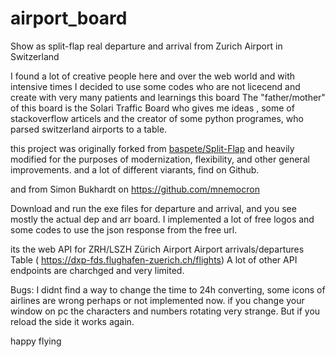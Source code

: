 # airport_board
Show as split-flap real departure and arrival from Zurich Airport in Switzerland

I found a lot of creative people here and over the web world and with intensive times I decided to use some codes who are not licecend and create with very many patients and learnings this board
The "father/mother" of this board is the Solari Traffic Board who gives me ideas , some of stackoverflow articels and the creator of some python programes, who parsed switzerland airports to a table.

this project was originally forked from [baspete/Split-Flap](https://github.com/baspete/Split-Flap) and heavily modified for the purposes of modernization, flexibility, and other general improvements. and a lot of different viarants, find on Github.

and from Simon Bukhardt on https://github.com/mnemocron

Download and run the exe files for departure and arrival, and you see mostly the actual dep and arr board. I implemented a lot of free logos and some codes to use the json response from the free url.

 
its the web API for ZRH/LSZH Zürich Airport Airport arrivals/departures Table ( https://dxp-fds.flughafen-zuerich.ch/flights)
A lot of other API endpoints are charchged and very limited. 


Bugs: I didnt find a way to change the time to 24h converting, some icons of airlines are wrong perhaps or not implemented now.
if you change your window on pc the characters and numbers rotating very strange. But if you reload the side it works again.

happy flying

